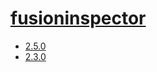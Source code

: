 # [fusioninspector](https://hpc.nih.gov/apps/fusioninspector.html)
- [2.5.0](/high-throughput-sequencing/fusioninspector/2.5.0)
- [2.3.0](/high-throughput-sequencing/fusioninspector/2.3.0)
